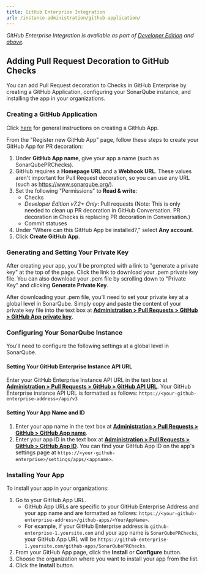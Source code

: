 ```yaml
---
title: GitHub Enterprise Integration
url: /instance-administration/github-application/
---
```

_GitHub Enterprise Integration is available as part of [Developer Edition](https://redirect.sonarsource.com/editions/developer.html) and [above](https://www.sonarsource.com/plans-and-pricing/)._

## Adding Pull Request Decoration to GitHub Checks

You can add Pull Request decoration to Checks in GitHub Enterprise by creating a GitHub Application, configuring your SonarQube instance, and installing the app in your organizations.

### Creating a GitHub Application

Click [here](https://developer.github.com/apps/building-github-apps/creating-a-github-app/) for general instructions on creating a GitHub App.

From the "Register new GitHub App" page, follow these steps to create your GitHub App for PR decoration:

1. Under **GitHub App name**, give your app a name (such as SonarQubePRChecks).
2. GitHub requires a **Homepage URL** and a **Webhook URL**. These values aren't important for Pull Request decoration, so you can use any URL (such as https://www.sonarqube.org/).
3. Set the following "Permissions" to **Read & write**:
	* Checks
	* _Developer Edition v7.2+ Only_: Pull requests (Note: This is only needed to clean up PR decoration in GitHub Conversation. PR decoration in Checks is replacing PR decoration in Conversation.)
	* Commit statuses
4. Under "Where can this GitHub App be installed?," select **Any account**.
5. Click **Create GitHub App**.

### Generating and Setting Your Private Key

After creating your app, you'll be prompted with a link to "generate a private key" at the top of the page. Click the link to download your .pem private key file. You can also download your .pem file by scrolling down to "Private Key" and clicking **Generate Private Key**.

After downloading your .pem file, you'll need to set your private key at a global level in SonarQube.
Simply copy and paste the content of your private key file into the text box at [**Administration > Pull Requests > GitHub > GitHub App private key**](/#sonarqube-admin#/sonarqube/admin/settings?category=pull_request/).

### Configuring Your SonarQube Instance

You'll need to configure the following settings at a global level in SonarQube.

#### Setting Your GitHub Enterprise Instance API URL

Enter your GitHub Enterprise Instance API URL in the text box at [**Administration > Pull Requests > GitHub > GitHub API URL**](/#sonarqube-admin#/sonarqube/admin/settings?category=pull_request/).
Your GitHub Enterprise instance API URL is formatted as follows: `https://<your-github-enterprise-address>/api/v3`

#### Setting Your App Name and ID
 
1. Enter your app name in the text box at [**Administration > Pull Requests > GitHub > GitHub App name**](/#sonarqube-admin#/sonarqube/admin/settings?category=pull_request/).
2. Enter your app ID in the text box at [**Administration > Pull Requests > GitHub > GitHub App ID**](/#sonarqube-admin#/sonarqube/admin/settings?category=pull_request/). You can find your GitHub App ID on the app's settings page at `https://<your-github-enterprise>/settings/apps/<appname>`.

### Installing Your App

To install your app in your organizations:

1. Go to your GitHub App URL.
	* GitHub App URLs are specific to your GitHub Enterprise Address and your app name and are formatted as follows: `https://<your-github-enterprise-address>/github-apps/<YourAppName>`.
	* For example, if your GitHub Enterprise address is `github-enterprise-1.yoursite.com` and your app name is `SonarQubePRChecks`, your GitHub App URL will be `https://github-enterprise-1.yoursite.com/github-apps/SonarQubePRChecks`.
2. From your GitHub App page, click the **Install** or **Configure** button.
3. Choose the organization where you want to install your app from the list.
4. Click the **Install** button.
